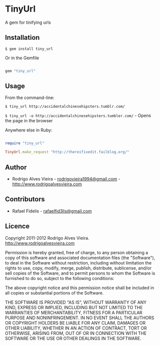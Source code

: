 # TinyUrl

A gem for tinifying urls

## Installation

  `$ gem install tiny_url`

Or in the Gemfile

```ruby

gem "tiny_url"

```

## Usage

From the command-line:

  `$ tiny_url http://accidentalchinesehipsters.tumblr.com/`

  `$ tiny_url -o http://accidentalchinesehipsters.tumbler.com/` - Opens the page in the browser

Anywhere else in Ruby:

```ruby

require "tiny_url"

TinyUrl.make_request "http://thereifixedit.failblog.org/"

```

## Author

* Rodrigo Alves Vieira - rodrigovieira1994@gmail.com - http://www.rodrigoalvesvieira.com

## Contributors

* Rafael Fidelis - rafaelfid3lis@gmail.com

## Licence

Copyright 2011-2012 Rodrigo Alves Vieira. http://www.rodrigoalvesvieira.com

Permission is hereby granted, free of charge, to any person obtaining
a copy of this software and associated documentation files (the
"Software"), to deal in the Software without restriction, including
without limitation the rights to use, copy, modify, merge, publish,
distribute, sublicense, and/or sell copies of the Software, and to
permit persons to whom the Software is furnished to do so, subject to
the following conditions:

The above copyright notice and this permission notice shall be
included in all copies or substantial portions of the Software.

THE SOFTWARE IS PROVIDED "AS IS", WITHOUT WARRANTY OF ANY KIND,
EXPRESS OR IMPLIED, INCLUDING BUT NOT LIMITED TO THE WARRANTIES OF
MERCHANTABILITY, FITNESS FOR A PARTICULAR PURPOSE AND
NONINFRINGEMENT. IN NO EVENT SHALL THE AUTHORS OR COPYRIGHT HOLDERS BE
LIABLE FOR ANY CLAIM, DAMAGES OR OTHER LIABILITY, WHETHER IN AN ACTION
OF CONTRACT, TORT OR OTHERWISE, ARISING FROM, OUT OF OR IN CONNECTION
WITH THE SOFTWARE OR THE USE OR OTHER DEALINGS IN THE SOFTWARE.
